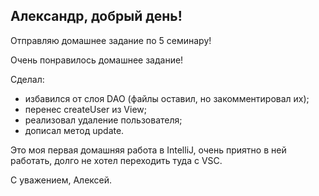 ## Александр, добрый день!

Отправляю домашнее задание по 5 семинару!

Очень понравилось домашнее задание!

Сделал:
- избавился от слоя DAO (файлы оставил, но закомментировал их);
- перенес createUser из View;
- реализовал удаление пользователя;
- дописал метод update.

Это моя первая домашняя работа в IntelliJ, очень приятно в ней работать, долго не хотел переходить туда с VSC.

С уважением,
Алексей.
